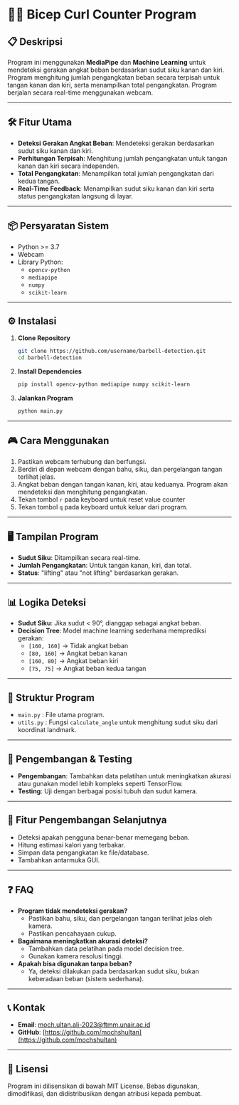 # 🏋️‍♂️ Bicep Curl Counter Program

## 📋 Deskripsi
Program ini menggunakan **MediaPipe** dan **Machine Learning** untuk mendeteksi gerakan angkat beban berdasarkan sudut siku kanan dan kiri. Program menghitung jumlah pengangkatan beban secara terpisah untuk tangan kanan dan kiri, serta menampilkan total pengangkatan. Program berjalan secara real-time menggunakan webcam.

---

## 🛠️ Fitur Utama
- **Deteksi Gerakan Angkat Beban**: Mendeteksi gerakan berdasarkan sudut siku kanan dan kiri.
- **Perhitungan Terpisah**: Menghitung jumlah pengangkatan untuk tangan kanan dan kiri secara independen.
- **Total Pengangkatan**: Menampilkan total jumlah pengangkatan dari kedua tangan.
- **Real-Time Feedback**: Menampilkan sudut siku kanan dan kiri serta status pengangkatan langsung di layar.

---

## 📦 Persyaratan Sistem
- Python >= 3.7
- Webcam
- Library Python:
  - `opencv-python`
  - `mediapipe`
  - `numpy`
  - `scikit-learn`

---

## ⚙️ Instalasi
1. **Clone Repository**
   ```bash
   git clone https://github.com/username/barbell-detection.git
   cd barbell-detection
   ```
2. **Install Dependencies**
   ```bash
   pip install opencv-python mediapipe numpy scikit-learn
   ```
3. **Jalankan Program**
   ```bash
   python main.py
   ```

---

## 🎮 Cara Menggunakan
1. Pastikan webcam terhubung dan berfungsi.
2. Berdiri di depan webcam dengan bahu, siku, dan pergelangan tangan terlihat jelas.
3. Angkat beban dengan tangan kanan, kiri, atau keduanya. Program akan mendeteksi dan menghitung pengangkatan.
4. Tekan tombol `r` pada keyboard untuk reset value counter
5. Tekan tombol `q` pada keyboard untuk keluar dari program.

---

## 🖥️ Tampilan Program
- **Sudut Siku**: Ditampilkan secara real-time.
- **Jumlah Pengangkatan**: Untuk tangan kanan, kiri, dan total.
- **Status**: "lifting" atau "not lifting" berdasarkan gerakan.

---

## 📊 Logika Deteksi
- **Sudut Siku**: Jika sudut < 90°, dianggap sebagai angkat beban.
- **Decision Tree**: Model machine learning sederhana memprediksi gerakan:
  - `[160, 160]` → Tidak angkat beban
  - `[80, 160]` → Angkat beban kanan
  - `[160, 80]` → Angkat beban kiri
  - `[75, 75]` → Angkat beban kedua tangan

---

## 📁 Struktur Program
- `main.py` : File utama program.
- `utils.py` : Fungsi `calculate_angle` untuk menghitung sudut siku dari koordinat landmark.

---

## 🧪 Pengembangan & Testing
- **Pengembangan**: Tambahkan data pelatihan untuk meningkatkan akurasi atau gunakan model lebih kompleks seperti TensorFlow.
- **Testing**: Uji dengan berbagai posisi tubuh dan sudut kamera.

---

## 🚀 Fitur Pengembangan Selanjutnya
- Deteksi apakah pengguna benar-benar memegang beban.
- Hitung estimasi kalori yang terbakar.
- Simpan data pengangkatan ke file/database.
- Tambahkan antarmuka GUI.

---

## ❓ FAQ
- **Program tidak mendeteksi gerakan?**
  - Pastikan bahu, siku, dan pergelangan tangan terlihat jelas oleh kamera.
  - Pastikan pencahayaan cukup.
- **Bagaimana meningkatkan akurasi deteksi?**
  - Tambahkan data pelatihan pada model decision tree.
  - Gunakan kamera resolusi tinggi.
- **Apakah bisa digunakan tanpa beban?**
  - Ya, deteksi dilakukan pada berdasarkan sudut siku, bukan keberadaan beban (sistem sederhana).

---

## 📞 Kontak
- **Email**: moch.ultan.ali-2023@ftmm.unair.ac.id
- **GitHub**: [https://github.com/mochshultan](https://github.com/mochshultan)

---

## 📜 Lisensi
Program ini dilisensikan di bawah MIT License. Bebas digunakan, dimodifikasi, dan didistribusikan dengan atribusi kepada pembuat.
